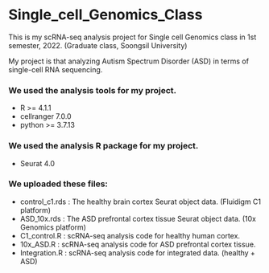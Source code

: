 # Single_cell_Genomics_Class

This is my scRNA-seq analysis project for Single cell Genomics class in 1st semester, 2022. (Graduate class, Soongsil University)

My project is that analyzing Autism Spectrum Disorder (ASD) in terms of single-cell RNA sequencing.

### We used the analysis tools for my project.
* R >= 4.1.1
* cellranger 7.0.0
* python >= 3.7.13

### We used the analysis R package for my project.
* Seurat 4.0

### We uploaded these files:
* control_c1.rds : The healthy brain cortex Seurat object data. (Fluidigm C1 platform)
* ASD_10x.rds : The ASD prefrontal cortex tissue Seurat object data. (10x Genomics platform)
* C1_control.R : scRNA-seq analysis code for healthy human cortex.
* 10x_ASD.R : scRNA-seq analysis code for ASD prefrontal cortex tissue.
* Integration.R : scRNA-seq analysis code for integrated data. (healthy + ASD)
